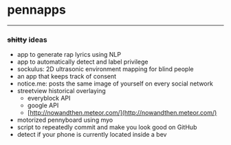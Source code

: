# pennapps
---
### ~~shitty~~ ideas
* app to generate rap lyrics using NLP
* app to automatically detect and label privilege
* sockulus: 2D ultrasonic environment mapping for blind people
* an app that keeps track of consent
* notice.me: posts the same image of yourself on every social network
* streetview historical overlaying
  * everyblock API
  * google API
  * [http://nowandthen.meteor.com/](http://nowandthen.meteor.com/)
* motorized pennyboard using myo
* script to repeatedly commit and make you look good on GitHub
* detect if your phone is currently located inside a bev

